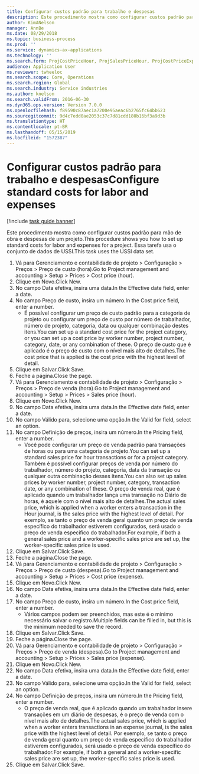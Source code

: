 ```yaml
---
title: Configurar custos padrão para trabalho e despesas
description: Este procedimento mostra como configurar custos padrão para mão de obra e despesas de um projeto.
author: KimANelson
manager: AnnBe
ms.date: 08/29/2018
ms.topic: business-process
ms.prod: ''
ms.service: dynamics-ax-applications
ms.technology: ''
ms.search.form: ProjCostPriceHour, ProjSalesPriceHour, ProjCostPriceExpense, ProjSalesPriceCost
audience: Application User
ms.reviewer: twheeloc
ms.search.scope: Core, Operations
ms.search.region: Global
ms.search.industry: Service industries
ms.author: knelson
ms.search.validFrom: 2016-06-30
ms.dyn365.ops.version: Version 7.0.0
ms.openlocfilehash: f89590c87aec1a7200e95aeac6b2765fc64bb623
ms.sourcegitcommit: 9d4c7edd0ae2053c37c7d81cdd180b16bf3a9d3b
ms.translationtype: HT
ms.contentlocale: pt-BR
ms.lasthandoff: 05/15/2019
ms.locfileid: "1572387"
---
```

# <a name="configure-standard-costs-for-labor-and-expenses"></a><span data-ttu-id="90532-103">Configurar custos padrão para trabalho e despesas</span><span class="sxs-lookup"><span data-stu-id="90532-103">Configure standard costs for labor and expenses</span></span>

[!include [task guide banner](../../includes/task-guide-banner.md)]

<span data-ttu-id="90532-104">Este procedimento mostra como configurar custos padrão para mão de obra e despesas de um projeto.</span><span class="sxs-lookup"><span data-stu-id="90532-104">This procedure shows you how to set up standard costs for labor and expenses for a project.</span></span> <span data-ttu-id="90532-105">Essa tarefa usa o conjunto de dados de USSI.</span><span class="sxs-lookup"><span data-stu-id="90532-105">This task uses the USSI data set.</span></span>

1. <span data-ttu-id="90532-106">Vá para Gerenciamento e contabilidade de projeto > Configuração > Preços > Preço de custo (hora).</span><span class="sxs-lookup"><span data-stu-id="90532-106">Go to Project management and accounting > Setup > Prices > Cost price (hour).</span></span>
2. <span data-ttu-id="90532-107">Clique em Novo.</span><span class="sxs-lookup"><span data-stu-id="90532-107">Click New.</span></span>
3. <span data-ttu-id="90532-108">No campo Data efetiva, insira uma data.</span><span class="sxs-lookup"><span data-stu-id="90532-108">In the Effective date field, enter a date.</span></span>
4. <span data-ttu-id="90532-109">No campo Preço de custo, insira um número.</span><span class="sxs-lookup"><span data-stu-id="90532-109">In the Cost price field, enter a number.</span></span>
    * <span data-ttu-id="90532-110">É possível configurar um preço de custo padrão para a categoria de projeto ou configurar um preço de custo por número de trabalhador, número de projeto, categoria, data ou qualquer combinação destes itens.</span><span class="sxs-lookup"><span data-stu-id="90532-110">You can set up a standard cost price for the project category, or you can set up a cost price by worker number, project number, category, date, or any combination of these.</span></span> <span data-ttu-id="90532-111">O preço de custo que é aplicado é o preço de custo com o nível mais alto de detalhes.</span><span class="sxs-lookup"><span data-stu-id="90532-111">The cost price that is applied is the cost price with the highest level of detail.</span></span>  
5. <span data-ttu-id="90532-112">Clique em Salvar.</span><span class="sxs-lookup"><span data-stu-id="90532-112">Click Save.</span></span>
6. <span data-ttu-id="90532-113">Feche a página.</span><span class="sxs-lookup"><span data-stu-id="90532-113">Close the page.</span></span>
7. <span data-ttu-id="90532-114">Vá para Gerenciamento e contabilidade de projeto > Configuração > Preços > Preço de venda (hora).</span><span class="sxs-lookup"><span data-stu-id="90532-114">Go to Project management and accounting > Setup > Prices > Sales price (hour).</span></span>
8. <span data-ttu-id="90532-115">Clique em Novo.</span><span class="sxs-lookup"><span data-stu-id="90532-115">Click New.</span></span>
9. <span data-ttu-id="90532-116">No campo Data efetiva, insira uma data.</span><span class="sxs-lookup"><span data-stu-id="90532-116">In the Effective date field, enter a date.</span></span>
10. <span data-ttu-id="90532-117">No campo Válido para, selecione uma opção.</span><span class="sxs-lookup"><span data-stu-id="90532-117">In the Valid for field, select an option.</span></span>
11. <span data-ttu-id="90532-118">No campo Definição de preços, insira um número.</span><span class="sxs-lookup"><span data-stu-id="90532-118">In the Pricing field, enter a number.</span></span>
    * <span data-ttu-id="90532-119">Você pode configurar um preço de venda padrão para transações de horas ou para uma categoria de projeto.</span><span class="sxs-lookup"><span data-stu-id="90532-119">You can set up a standard sales price for hour transactions or for a project category.</span></span> <span data-ttu-id="90532-120">Também é possível configurar preços de venda por número do trabalhador, número do projeto, categoria, data da transação ou qualquer outra combinação desses itens.</span><span class="sxs-lookup"><span data-stu-id="90532-120">You can also set up sales prices by worker number, project number, category, transaction date, or any combination of these.</span></span> <span data-ttu-id="90532-121">O preço de venda real, que é aplicado quando um trabalhador lança uma transação no Diário de horas, é aquele com o nível mais alto de detalhes.</span><span class="sxs-lookup"><span data-stu-id="90532-121">The actual sales price, which is applied when a worker enters a transaction in the Hour journal, is the sales price with the highest level of detail.</span></span> <span data-ttu-id="90532-122">Por exemplo, se tanto o preço de venda geral quanto um preço de venda específico do trabalhador estiverem configurados, será usado o preço de venda específico do trabalhador.</span><span class="sxs-lookup"><span data-stu-id="90532-122">For example, if both a general sales price and a worker-specific sales price are set up, the worker-specific sales price is used.</span></span>  
12. <span data-ttu-id="90532-123">Clique em Salvar.</span><span class="sxs-lookup"><span data-stu-id="90532-123">Click Save.</span></span>
13. <span data-ttu-id="90532-124">Feche a página.</span><span class="sxs-lookup"><span data-stu-id="90532-124">Close the page.</span></span>
14. <span data-ttu-id="90532-125">Vá para Gerenciamento e contabilidade de projeto > Configuração > Preços > Preço de custo (despesa).</span><span class="sxs-lookup"><span data-stu-id="90532-125">Go to Project management and accounting > Setup > Prices > Cost price (expense).</span></span>
15. <span data-ttu-id="90532-126">Clique em Novo.</span><span class="sxs-lookup"><span data-stu-id="90532-126">Click New.</span></span>
16. <span data-ttu-id="90532-127">No campo Data efetiva, insira uma data.</span><span class="sxs-lookup"><span data-stu-id="90532-127">In the Effective date field, enter a date.</span></span>
17. <span data-ttu-id="90532-128">No campo Preço de custo, insira um número.</span><span class="sxs-lookup"><span data-stu-id="90532-128">In the Cost price field, enter a number.</span></span>
    * <span data-ttu-id="90532-129">Vários campos podem ser preenchidos, mas este é o mínimo necessário salvar o registro.</span><span class="sxs-lookup"><span data-stu-id="90532-129">Multiple fields can be filled in, but this is the minimum needed to save the record.</span></span>  
18. <span data-ttu-id="90532-130">Clique em Salvar.</span><span class="sxs-lookup"><span data-stu-id="90532-130">Click Save.</span></span>
19. <span data-ttu-id="90532-131">Feche a página.</span><span class="sxs-lookup"><span data-stu-id="90532-131">Close the page.</span></span>
20. <span data-ttu-id="90532-132">Vá para Gerenciamento e contabilidade de projeto > Configuração > Preços > Preço de venda (despesa).</span><span class="sxs-lookup"><span data-stu-id="90532-132">Go to Project management and accounting > Setup > Prices > Sales price (expense).</span></span>
21. <span data-ttu-id="90532-133">Clique em Novo.</span><span class="sxs-lookup"><span data-stu-id="90532-133">Click New.</span></span>
22. <span data-ttu-id="90532-134">No campo Data efetiva, insira uma data.</span><span class="sxs-lookup"><span data-stu-id="90532-134">In the Effective date field, enter a date.</span></span>
23. <span data-ttu-id="90532-135">No campo Válido para, selecione uma opção.</span><span class="sxs-lookup"><span data-stu-id="90532-135">In the Valid for field, select an option.</span></span>
24. <span data-ttu-id="90532-136">No campo Definição de preços, insira um número.</span><span class="sxs-lookup"><span data-stu-id="90532-136">In the Pricing field, enter a number.</span></span>
    * <span data-ttu-id="90532-137">O preço de venda real, que é aplicado quando um trabalhador insere transações em um diário de despesas, é o preço de venda com o nível mais alto de detalhes.</span><span class="sxs-lookup"><span data-stu-id="90532-137">The actual sales price, which is applied when a worker enters transactions in an expense journal, is the sales price with the highest level of detail.</span></span> <span data-ttu-id="90532-138">Por exemplo, se tanto o preço de venda geral quanto um preço de venda específico do trabalhador estiverem configurados, será usado o preço de venda específico do trabalhador.</span><span class="sxs-lookup"><span data-stu-id="90532-138">For example, if both a general and a worker-specific sales price are set up, the worker-specific sales price is used.</span></span>  
25. <span data-ttu-id="90532-139">Clique em Salvar.</span><span class="sxs-lookup"><span data-stu-id="90532-139">Click Save.</span></span>

